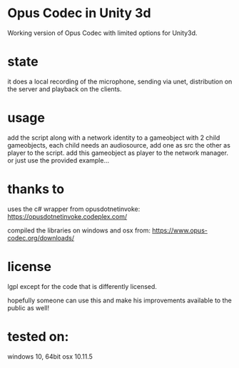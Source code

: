 # Opus Codec in Unity 3d
Working version of Opus Codec with limited options for Unity3d.

# state
it does a local recording of the microphone, sending via unet, distribution on the server and playback on the clients.

# usage
add the script along with a network identity to a gameobject with 2 child gameobjects, each child needs an audiosource, add one as src the other as player to the script. add this gameobject as player to the network manager.
or just use the provided example...

# thanks to
uses the c# wrapper from opusdotnetinvoke:
https://opusdotnetinvoke.codeplex.com/

compiled the libraries on windows and osx from:
https://www.opus-codec.org/downloads/

# license
lgpl except for the code that is differently licensed.

hopefully someone can use this and make his improvements available to the public as well!

# tested on:
windows 10, 64bit
osx 10.11.5
